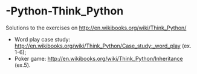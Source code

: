 # -Python-Think_Python
Solutions to the exercises on http://en.wikibooks.org/wiki/Think_Python/


- Word play case study: http://en.wikibooks.org/wiki/Think_Python/Case_study:_word_play (ex. 1-6);
- Poker game: http://en.wikibooks.org/wiki/Think_Python/Inheritance (ex.5).
